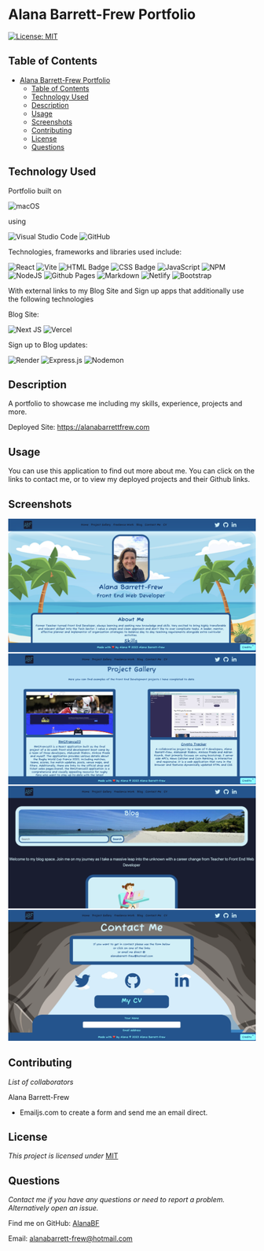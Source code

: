 # Alana Barrett-Frew Portfolio

[![License: MIT](https://img.shields.io/badge/License-MIT-yellow.svg)](https://opensource.org/licenses/MIT)

## Table of Contents

- [Alana Barrett-Frew Portfolio](#alana-barrett-frew-portfolio)
  - [Table of Contents](#table-of-contents)
  - [Technology Used](#technology-used)
  - [Description](#description)
  - [Usage](#usage)
  - [Screenshots](#screenshots)
  - [Contributing](#contributing)
  - [License](#license)
  - [Questions](#questions)

## Technology Used

Portfolio built on

![macOS](https://img.shields.io/badge/mac%20os-000000?style=for-the-badge&logo=macos&logoColor=F0F0F0)

using

![Visual Studio Code](https://img.shields.io/badge/Visual%20Studio%20Code-0078d7.svg?style=for-the-badge&logo=visual-studio-code&logoColor=white)
![GitHub](https://img.shields.io/badge/github-%23121011.svg?style=for-the-badge&logo=github&logoColor=white)

Technologies, frameworks and libraries used include:

![React](https://img.shields.io/badge/react-%2320232a.svg?style=for-the-badge&logo=react&logoColor=%2361DAFB)
![Vite](https://img.shields.io/badge/vite-%23646CFF.svg?style=for-the-badge&logo=vite&logoColor=white)
![HTML Badge](https://img.shields.io/badge/HTML5-E34F26?style=for-the-badge&logo=html5&logoColor=white)
![CSS Badge](https://img.shields.io/badge/CSS3-1572B6?style=for-the-badge&logo=css3&logoColor=white)
![JavaScript](https://img.shields.io/badge/javascript-%23323330.svg?style=for-the-badge&logo=javascript&logoColor=%23F7DF1E)
![NPM](https://img.shields.io/badge/NPM-%23CB3837.svg?style=for-the-badge&logo=npm&logoColor=white)
![NodeJS](https://img.shields.io/badge/node.js-6DA55F?style=for-the-badge&logo=node.js&logoColor=white)
![Github Pages](https://img.shields.io/badge/github%20pages-121013?style=for-the-badge&logo=github&logoColor=white)
![Markdown](https://img.shields.io/badge/markdown-%23000000.svg?style=for-the-badge&logo=markdown&logoColor=white)
![Netlify](https://img.shields.io/badge/netlify-%23000000.svg?style=for-the-badge&logo=netlify&logoColor=#00C7B7)
![Bootstrap](https://img.shields.io/badge/bootstrap-%23563D7C.svg?style=for-the-badge&logo=bootstrap&logoColor=white)

With external links to my Blog Site and Sign up apps that additionally use the following technologies

Blog Site:

![Next JS](https://img.shields.io/badge/Next-black?style=for-the-badge&logo=next.js&logoColor=white)
![Vercel](https://img.shields.io/badge/vercel-%23000000.svg?style=for-the-badge&logo=vercel&logoColor=white)

Sign up to Blog updates:

![Render](https://img.shields.io/badge/Render-%46E3B7.svg?style=for-the-badge&logo=render&logoColor=white)
![Express.js](https://img.shields.io/badge/express.js-%23404d59.svg?style=for-the-badge&logo=express&logoColor=%2361DAFB)
![Nodemon](https://img.shields.io/badge/NODEMON-%23323330.svg?style=for-the-badge&logo=nodemon&logoColor=%BBDEAD)

## Description

A portfolio to showcase me including my skills, experience, projects  and more.

Deployed Site: https://alanabarrettfrew.com

## Usage

You can use this application to find out more about me. You can click on the links to contact me, or to view my deployed projects and their Github links.

## Screenshots

![Home Page](./src/assets/Screenshots/Home-Screenshot.png)
![Project Page](./src/assets/Screenshots/Project-Screenshot.png)
![Blog Page](./src/assets/Screenshots/Blog-Screenshot.png)
![Contact Page](./src/assets/Screenshots/Contact-Screenshot.png)

## Contributing

*List of collaborators*

Alana Barrett-Frew
* Emailjs.com to create a form and send me an email direct.

## License

*This project is licensed under* [MIT](https://choosealicense.com/licenses/mit/)

## Questions

*Contact me if you have any questions or need to report a problem. Alternatively open an issue.*

Find me on GitHub: [AlanaBF](https://github.com/AlanaBF)

Email: [alanabarrett-frew@hotmail.com](mailto:alanabarrett-frew@hotmail.com)
